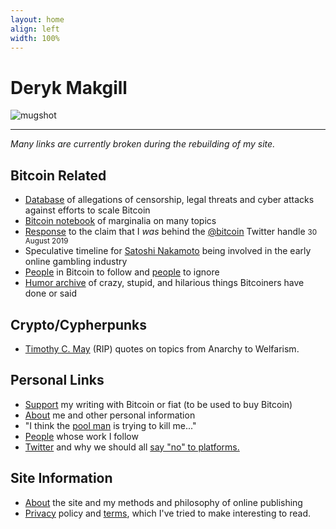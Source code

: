 ```yaml
---
layout: home
align: left
width: 100%
---
```


<h1 class="name glitch" data-text="Deryk Makgill">Deryk Makgill</h1>

<p><img src="https://derykmakgill.github.io/had/assets/img/deryk-makgill-censored.jpg" alt="mugshot" style="
    max-width: 300px;
"></p>


---

*Many links are currently broken during the rebuilding of my site.*

## Bitcoin Related

- [Database](/) of allegations of censorship, legal threats and cyber attacks against efforts to scale Bitcoin
- [Bitcoin notebook](/) of marginalia on many topics
- [Response](/) to the claim that I *was* behind the [@bitcoin](https://twitter.com/bitcoin) Twitter handle <small>30 August 2019</small>
- Speculative timeline for [Satoshi Nakamoto](/) being involved in the early online gambling industry
- [People](/) in Bitcoin to follow and [people](/) to ignore
- [Humor archive](/) of crazy, stupid, and hilarious things Bitcoiners have done or said

## Crypto/Cypherpunks

- [Timothy C. May](/) (RIP) quotes on topics from Anarchy to Welfarism.

## Personal Links

- [Support](/) my writing with Bitcoin or fiat (to be used to buy Bitcoin)
- [About](/) me and other personal information
- "I think the [pool man](/) is trying to kill me..."
- [People](/) whose work I follow 
- [Twitter](/) and why we should all [say "no" to platforms.](/)

## Site Information

- [About](/) the site and my methods and philosophy of online publishing
- [Privacy](/) policy and [terms](/), which I've tried to make interesting to read.


